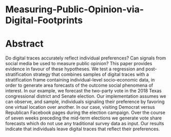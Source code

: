 # Measuring-Public-Opinion-via-Digital-Footprints

# Abstract
Do digital traces accurately reflect individual preferences? Can signals from social media be used to measure public opinion? This paper provides evidence in favour of these hypotheses. We test a regression and post-stratification strategy that combines samples of digital traces with a stratification frame containing individual-level socio-economic data, in order to generate area forecasts of the outcome social phenomena of interest. In our example, we forecast the two-party vote in the 2018 Texas congressional district and Senate election. Our implementation assumes we can observe, and sample, individuals signaling their preference by favoring one virtual location over another. In our case, visiting Democrat versus Republican Facebook pages during the election campaign. Over the course of seven weeks preceding the mid-term elections we generate vote share forecasts which do not use any traditional survey data as input. Our results indicate that individuals leave digital traces that reflect their preferences.
